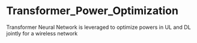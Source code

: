 # Transformer_Power_Optimization
Transformer Neural Network is leveraged to optimize powers in UL and DL jointly for a wireless network
